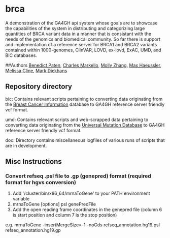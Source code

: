 # brca
A demonstration of the GA4GH api system whose goals are to showcase the capabilities of the system in distributing and categorizing large quantities of BRCA variant data in a manner that is consistant with the needs of the genomics and biomedical community. So far there is support and implementation of a reference server for BRCA1 and BRCA2 variants contained within 1000-genomes, ClinVAR, LOVD, ex-lovd, ExAC, UMD, and BIC databases.

##Authors
[Benedict Paten](https://github.com/benedictpaten/), [Charles Markello](https://github.com/cmarkello), [Molly Zhang](https://github.com/MollyZhang), [Max Haeussler](https://github.com/maximilianh), [Melissa Cline](https://github.com/melissacline), [Mark Diekhans](https://github.com/diekhans)

## Repository directory
  bic: Contains relevant scripts pertaining to converting data originating from the [Breast Cancer Information](https://research.nhgri.nih.gov/projects/bic/index.shtml) database to GA4GH reference server friendly vcf format.
  
  umd: Contains relevant scripts and web-scrapped data pertaining to converting data originating from the [Universal Mutation Database](http://www.umd.be/BRCA1/) to GA4GH reference server friendly vcf format.
  
  doc: Directory contains miscellaneous logfiles of various runs of scripts that are in development.

## Misc Instructions
### Convert refseq .psl file to .gp (genepred) format (required format for hgvs conversion)
  1. Add '/cluster/bin/x86_64/mrnaToGene' to your PATH environment variable
  2. mrnaToGene [options] psl genePredFile
  3. Add the open reading frame coordinates in the genepred file (column 6 is start position and column 7 is the stop position)

  e.g. mrnaToGene -insertMergeSize=-1 -noCds refseq_annotation.hg19.psl refseq_annotation.hg19.gp

